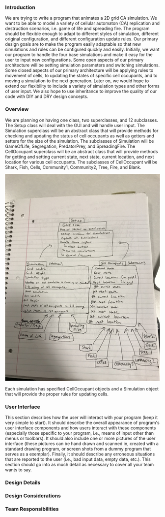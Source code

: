 ### Introduction

We are trying to write a program that animates a 2D grid CA simulation. We want to be able to model a variety of cellular automaton (CA) replication and destruction scenarios, i.e. game of life and spreading fire. The program should be flexible enough to adapt to different styles of simulation, different original configuration, and different configuration update rules. Our primary design goals are to make the program easily adaptable so that new simulations and rules can be configured quickly and easily. Initially, we want our program to handle the four base simulations and make it easy for the user to input new configurations. Some open aspects of our primary architecture will be setting simulation parameters and switching simulations. Some closed aspects of our primary architecture will be applying rules to movement of cells, to updating the states of specific cell occupants, and to moving a simulation to the next generation. Later on, we would hope to extend our flexibility to include a variety of simulation types and other forms of user input. We also hope to use inheritance to improve the quality of our code with DIY and DRY design concepts.

### Overview

We are planning on having one class, two superclasses, and 12 subclasses. The Setup class will deal with the GUI and will handle user input. The Simulation superclass will be an abstract class that will provide methods for checking and updating the status of cell occupants as well as getters and setters for the size of the simulation. The subclasses of Simulation will be GameOfLife, Segregation, PredatorPrey, and SpreadingFire. The CellOccupant superclass will be an abstract class that will provide methods for getting and setting current state, next state, current location, and next location for various cell occupants. The subclasses of CellOccupant will be Shark, Fish, Cells, Community1, Community2, Tree, Fire, and Blank.

![UML](IMG_0848.jpeg)

Each simulation has specified CellOccupant objects and a Simulation object that will provide the proper rules for updating cells. 

### User Interface

This section describes how the user will interact with your program (keep it very simple to start). It should describe the overall appearance of program's user interface components and how users interact with these components (especially those specific to your program, i.e., means of input other than menus or toolbars). It should also include one or more pictures of the user interface (these pictures can be hand drawn and scanned in, created with a standard drawing program, or screen shots from a dummy program that serves as a exemplar). Finally, it should describe any erroneous situations that are reported to the user (i.e., bad input data, empty data, etc.). This section should go into as much detail as necessary to cover all your team wants to say.

### Design Details

### Design Considerations

### Team Responsibilities